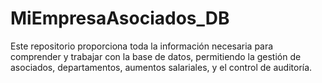 # MiEmpresaAsociados_DB
Este repositorio proporciona toda la información necesaria para comprender y trabajar con la base de datos, permitiendo la gestión de asociados, departamentos, aumentos salariales, y el control de auditoría.
